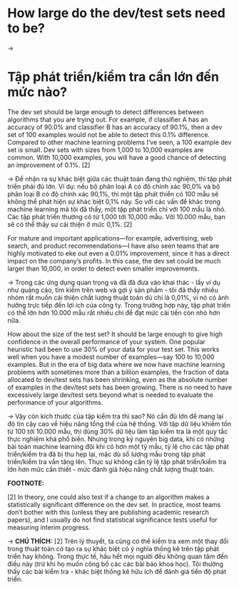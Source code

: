 # How large do the dev/test sets need to be?

->
# Tập phát triển/kiểm tra cần lớn đến mức nào?

The dev set should be large enough to detect differences between algorithms that you are trying out. For example, if classifier A has an accuracy of 90.0% and classifier B has an accuracy of 90.1%, then a dev set of 100 examples would not be able to detect this 0.1% difference. Compared to other machine learning problems I’ve seen, a 100 example dev set is small. Dev sets with sizes from 1,000 to 10,000 examples are common. With 10,000 examples, you will have a good chance of detecting an improvement of 0.1%. [2]

->
Để nhận ra sự khác biệt giữa các thuật toán đang thử nghiệm, thì tập phát triển phải đủ lớn. Ví dụ: nếu bộ phân loại A có độ chính xác 90,0% và bộ phân loại B có độ chính xác 90,1%, thì một tập phát thiển có 100 mẫu sẽ không thể phát hiện sự khác biệt 0,1% này. So với các vấn đề khác trong machine learning mà tôi đã thấy, một tập phát triển chỉ với 100 mẫu là nhỏ. Các tập phát triển thường có từ 1,000 tới 10,000 mẫu. Với 10.000 mẫu, bạn sẽ có thể thấy sự cải thiện ở mức 0,1%. [2]

For mature and important applications—for example, advertising, web search, and product recommendations—I have also seen teams that are highly motivated to eke out even a 0.01% improvement, since it has a direct impact on the company’s profits. In this case, the dev set could be much larger than 10,000, in order to detect even smaller improvements.

->
Trong các ứng dụng quan trọng và đã đã đưa vào khai thác - lấy ví dụ như quảng cáo, tìm kiếm trên web và gợi ý sản phẩm - tôi đã thấy nhiều nhóm rất muốn cải thiện chất lượng thuật toán dù chỉ là 0,01%, vì nó có ảnh hưởng trực tiếp đến lợi ích của công ty. Trong trường hợp này, tập phát triển có thể lớn hơn 10.000 mẫu rất nhiều chỉ để đạt mức cải tiến còn nhỏ hơn nữa.

How about the size of the test set? It should be large enough to give high confidence in the overall performance of your system. One popular heuristic had been to use 30% of your data for your test set. This works well when you have a modest number of examples—say 100 to 10,000 examples. But in the era of big data where we now have machine learning problems with sometimes more than a billion examples, the fraction of data allocated to dev/test sets has been shrinking, even as the absolute number of examples in the dev/test sets has been growing. There is no need to have excessively large dev/test sets beyond what is needed to evaluate the performance of your algorithms.

->
Vậy còn kích thước của tập kiểm tra thì sao? Nó cần đủ lớn để mang lại độ tin cậy cao về hiệu năng tổng thể của hệ thống. Với tập dữ liệu khiêm tốn từ 100 tới 10.000 mẫu, thì dùng 30% dữ liệu làm tập kiểm tra là một quy tắc thực nghiệm khá phổ biến. Nhưng trong kỷ nguyên big data, khi có những bài toán machine learning đôi khi có hơn một tỷ mẫu, tỷ lệ cho các tập phát triển/kiểm tra đã bị thu hẹp lại, mặc dù số lượng mẫu trong tập phát triển/kiểm tra vẫn tăng lên. Thực sự không cần tỷ lệ tập phát triển/kiểm tra lớn hơn mức cần thiết - mức đánh giá hiệu năng chất lượng thuật toán.

**FOOTNOTE:**

[2] In theory, one could also test if a change to an algorithm makes a statistically significant difference on the dev set. In practice, most teams don’t bother with this (unless they are publishing academic research papers), and I usually do not find statistical significance tests useful for measuring interim progress.

->
**CHÚ THÍCH:**
[2] Trên lý thuyết, ta cũng có thể kiểm tra xem một thay đổi trong thuật toán có tạo ra sự khác biệt có ý nghĩa thống kê trên tập phát triển hay không. Trong thực tế, hầu hết mọi người đều không quan tâm đến điều này (trừ khi họ muốn công bố các các bài báo khoa học). Tôi thường thấy các bài kiểm tra - khác biệt thống kê hữu ích để đánh giá tiến độ phát triển.
